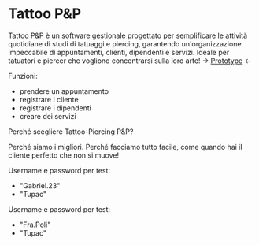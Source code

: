 # Tattoo P&P

Tattoo P&P è un software gestionale progettato per semplificare le attività quotidiane di studi di tatuaggi e piercing, garantendo un'organizzazione impeccabile di appuntamenti, clienti, dipendenti e servizi. Ideale per tatuatori e piercer che vogliono concentrarsi sulla loro arte!
-> [Prototype](https://www.figma.com/file/hxejHJMfXeGXO0b9sOTse9/UID---TattooP&P?type=design&node-id=0%3A1&t=wlUBAmXDjeJvOWdc-1) <-

Funzioni: 
  - prendere un appuntamento
  - registrare i cliente
  - registrare i dipendenti
  - creare dei servizi

Perché scegliere Tattoo-Piercing P&P?

Perché siamo i migliori.
Perché facciamo tutto facile, come quando hai il cliente perfetto che non si muove!

Username e password per test:
  - "Gabriel.23"
  - "Tupac"

Username e password per test:
- "Fra.Poli"
- "Tupac"



